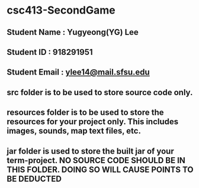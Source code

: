 # csc413-SecondGame

## Student Name  : Yugyeong(YG) Lee
## Student ID    : 918291951
## Student Email : ylee14@mail.sfsu.edu

## src folder is to be used to store source code only.

## resources folder is to be used to store the resources for your project only. This includes images, sounds, map text files, etc.

## jar folder is used to store the built jar of your term-project. NO SOURCE CODE SHOULD BE IN THIS FOLDER. DOING SO WILL CAUSE POINTS TO BE DEDUCTED

